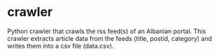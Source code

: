 # crawler
Python crawler that crawls the rss feed(s) of an Albanian portal.
This crawler extracts article data from the feeds (title, postid, category) and writes them into a csv file (data.csv).

